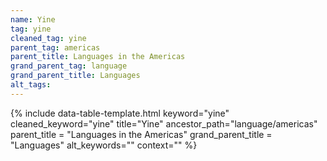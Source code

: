 ```yaml
---
name: Yine
tag: yine
cleaned_tag: yine
parent_tag: americas
parent_title: Languages in the Americas
grand_parent_tag: language
grand_parent_title: Languages
alt_tags: 
---
```


{% include data-table-template.html 
  keyword="yine" 
  cleaned_keyword="yine" 
  title="Yine"
  ancestor_path="language/americas" 
  parent_title = "Languages in the Americas"
  grand_parent_title = "Languages"
  alt_keywords=""
  context=""
%}

